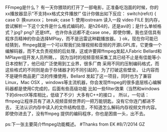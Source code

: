 FFmpeg是什么？
有一天你猥琐的打开了一部电影，正准备吃泡面的时候，你的xx播放器显示“不支持xx格式文件播放!”
估计你做出如下反应：
switch(refct)
{
case 0:
     换xunxxx；
    break;
case 1:
     使用iostream 读入一段 video FILE 到内存，尝试解析一下这个文件是什么格式编码的，是h264的，还是avi的；是什么单帧格式？jpg? png? 还是tiff。
     也许你永远都不走case one，即使你懒，我也坚信具有程序员精神的你会选择MPlay，而不是迅雷这种戳播放器。
}
ok，现在你可能已经猜到，ffmpeg就是一个可以帮我们处理视频和音频的开源LGPL库，它更像一个编解码器，而不太负责视频的后处理，这或许要拜ffmpeg发起人Fabric Bellard和MPlayer组开发人员所赐，，
因为当时的视频音频采集工具已经不止是有佳能等小日本控制了，他已经广泛使用到工业界，很多厂商
采用不同的压制编码格式，而这些格式的不同则是由于存储器才的不同引起的，为了打破这些壁垒，
让内容而不是硬件商品更广泛的传播使用，Bellard 发起了这一项目，同时也为了兼容Linux，Mac OSX
，windows等主流机器，你会发现ffmpeg的很多底层核心编解码器都是使用C完成的，后面有些高级功能
比如一些filter效果（当然和windows下的directX等库相比，低级了不少）大多有C++的接口
。
所以，一句话：ffmpeg让程序员有了进入视频音频世界的一把万能钥匙，没有它你连门都进不去，
无法认识内存中读入的文件结构信息，不知道怎么解码内存视频文件内容。即使你进去了，没有ffmpeg
提供的编码程序，你也是困兽一头，出不去。

ps:下一张主要简介ffmpeg功能概述。
#Thanks from EK
#8/7/2014  GZ
